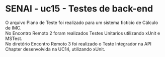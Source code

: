 # SENAI - uc15 - Testes de back-end
O arquivo Plano de Teste foi realizado para um sistema fictício de Cálculo de IMC. <br>
No Encontro Remoto 2 foram realizados Testes Unitarios utilizando xUnit e MSTest. <br>
No diretório Encontro Remoto 3 foi realizado o Teste Integrador na API Chapter desenvolvida na UC14, utilizando xUnit.
